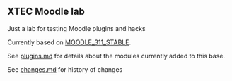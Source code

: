 ## XTEC Moodle lab

Just a lab for testing Moodle plugins and hacks

Currently based on [MOODLE_311_STABLE](https://github.com/projectestac/moodle-lab/tree/MOODLE_311_STABLE).

See [plugins.md](plugins.md) for details about the modules currently added to this base.

See [changes.md](changes.md) for history of changes
